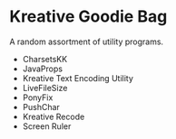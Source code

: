 # Kreative Goodie Bag

A random assortment of utility programs.

 * CharsetsKK
 * JavaProps
 * Kreative Text Encoding Utility
 * LiveFileSize
 * PonyFix
 * PushChar
 * Kreative Recode
 * Screen Ruler
